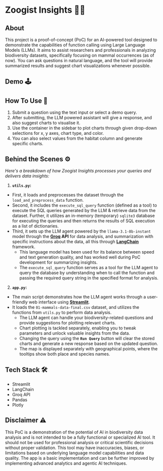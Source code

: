 # Zoogist Insights 🐘🦦

## About

This project is a proof-of-concept (PoC) for an AI-powered tool designed to demonstrate the capabilities of function calling using Large Language Models (LLMs). It aims to assist researchers and professionals in analyzing biodiversity datasets, specifically focusing on mammal occurrences (as of now). You can ask questions in natural language, and the tool will provide summarized results and suggest chart visualizations whenever possible.

## Demo 🕹
<!--[![Streamlit App](https://static.streamlit.io/badges/streamlit_badge_black_white.svg)](https://zoogist-insights.streamlit.app/)-->

## How To Use 👀
1. Submit a question using the text input or select a demo query.
2. After submitting, the LLM powered assistant will give a response, and also suggest charts to visualise it.
3. Use the container in the sidebar to plot charts through given drop-down selections for x, y axes, chart type, and color.
4. You can also select values from the habitat column and generate specific charts. 


## Behind the Scenes ⚙

*Here's a breakdown of how Zoogist Insights processes your queries and delivers data insights:*

1.   **`utils.py`:**
- First, it loads and preprocesses the dataset through the `load_and_preprocess_data` function.
- Second, it includes the `execute_sql_query` function (defined as a tool) to execute the SQL queries generated by the LLM & retrieve data from the dataset. Further, it utilizes an in-memory (temporary) `sqlite3` database for executing the queries and then returns the results of SQL execution as a list of dictionaries.
- Third, it sets up the LLM agent powered by the `llama-3.1-8b-instant` model through the **[Groq](https://groq.com/) API** for data analysis, and summarization with specific instructions about the data, all this through **[LangChain](https://python.langchain.com/docs/introduction/)** framework.
  - This language model has been used for its balance between speed and text generation quality, and has worked well during PoC development for summarizing insights.
  - The `execute_sql_query` function serves as a tool for the LLM agent to query the database by understanding when to call the function and passing the required query string in the specified format for analysis.

2.    **`app.py`:**
- The main script demonstrates how the LLM agent works through a user-friendly web interface using **[Streamlit](https://streamlit.io/)**.
- It loads the `01-mammals-data-final.csv` dataset, and utilizes the functions from `utils.py` to perform data analysis.
  - The LLM agent can handle your biodiversity-related questions and provide suggestions for plotting relevant charts.
  - Chart plotting is tackled separately, enabling you to tweak parameters and unlock valuable insights from the data.
  - Changing the query using the **`Run Query`** button will clear the stored charts and generate a new response based on the updated question.
  - The map is displayed separately with geographical points, where the tooltips show both place and species names.


## Tech Stack 🛠

-   Streamlit
-   LangChain
-   Groq API
-   Pandas
-   Plotly

## Disclaimer ⚠

This PoC is a demonstration of the potential of AI in biodiversity data analysis and is not intended to be a fully functional or specialized AI tool. It should not be used for professional analysis or critical scientific decisions without proper validation. This tool may have inaccuracies, biases, or limitations based on underlying language model capabilities and data quality. The app is a basic implementation and can be further improved by implementing advanced analytics and agentic AI techniques.


<!--## Problem
Professionals in the biodiversity domain, both globally and in India, frequently encounter challenges when dealing with complex and large datasets related to species occurrences. These datasets often require:

-   **Specialized Skills:** Data analysis often demands advanced technical expertise, hindering accessibility for researchers without a strong background in programming or data science.
-   **Time-Consuming Processes:** Manual data exploration, filtering, and visualization can be tedious and time-intensive, slowing down research progress.
-   **Fragmented Tools:** Existing tools and solutions are often half-baked or scattered across different platforms, making it difficult to manage data analysis in a unified way.
-   **Lack of Natural Language Interaction:** Most existing tools rely on structured queries or GUIs, making it difficult to quickly explore data through intuitive natural language questions.

This leads to a common problem of the professionals and domain experts spending a lot of time extracting insights from data, instead of focusing on data collection & analysis itself, and there is a need for user-friendly and intelligent data analysis workflow.


## Solution 💡
Our MVP demonstrates how AI (both GenAI and Agentic AI) can address the above challenges by:

-   **Natural Language Processing:** The ability to ask questions using natural language, allowing intuitive interaction and access to complex datasets.
-   **Automated Data Analysis:** Leveraging large language models (LLMs) to generate SQL queries, perform basic analysis tasks like summarization and aggregation, reducing manual analysis efforts.
-   **Interactive Visualizations:** A user-friendly way for professionals to display the data in different types of charts and maps based on the insights generated by the AI assistant.-->


<!-- `utils.py` First-Draft Prompt:
"   1. Analyze the user's question carefully. If the question requires fetching data from `mammals_df` (e.g., filtering, selecting columns, doing calculations), generate an appropriate SQL query and call the `execute_sql_query` function to retrieve the data.\n"
"   2. The SQL query must start with `SELECT` and `FROM` keywords followed by the required column names. Use `WHERE` to filter the data based on specific conditions if needed.\n"
"   3. The SQL queries are case-insensitive and must only use column names mentioned above.\n"
"   4. The `execute_sql_query` function will return a dictionary with the `sql_query_result` (list of dictionaries) and a `message`.\n"
"   5. If `sql_query_result` is `None`, return the `message` as the final answer. Do not create any other summaries or charts if `sql_query_result` is `None`.\n"
"   6. If `sql_query_result` is not `None`, then based on the user's query and the data, decide what kind of visualization (chart type) would be suitable. The possible chart types are 'bar_chart', 'pie_chart', 'line_chart', 'scatter_plot'. You should also provide necessary columns for the x and y axes, and group by clause if needed.\n"
"   7. Return a JSON object with a 'visualization' key containing the chart type, x axis, y axis, group by column name (if applicable), as a python dictionary, after getting SQL results from `execute_sql_query` tool. Ensure the returned value is a valid python dictionary before generating any summary.\n"
"   8. Summarize the data and visualization insights based on the SQL result and generated chart type. Do not return the actual `sql_query_result` to the user. Instead, provide a high-level, easy to understand summary based on the user query.\n"
"   9. If the user question can be answered without querying the `mammals_df`, answer directly without using the `execute_sql_query` function. Do not return empty JSON object if no SQL query is required.\n"
"   10. To extract the year from the 'date' column, use the SQL function `strftime('%Y', date)` in your query, when the user specifically asks for anything related to observation year. Use date column only if specifically asked for.\n"-->
